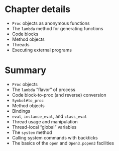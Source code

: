 # Chapter details

- `Proc` objects as anonymous functions
- The `lambda` method for generating functions
- Code blocks
- Method objects
- Threads
- Executing external programs

# Summary

- `Proc` objects
- The `lambda` “flavor” of process
- Code block-to-proc (and reverse) conversion
- `Symbol#to_proc`
- Method objects
- Bindings
- `eval`, `instance_eval`, and `class_eval`
- Thread usage and manipulation
- Thread-local “global” variables
- The `system` method
- Calling system commands with backticks
- The basics of the `open` and `Open3.popen3` facilities
